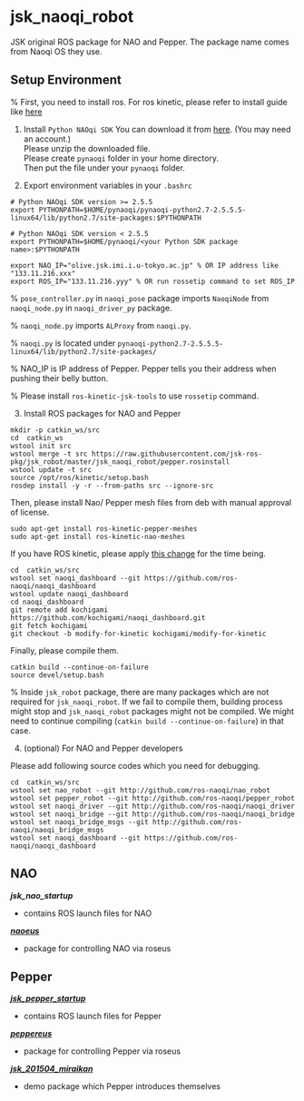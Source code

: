 jsk_naoqi_robot
===============

JSK original ROS package for NAO and Pepper.
The package name comes from Naoqi OS they use.

Setup Environment
-----------------
% First, you need to install ros. For ros kinetic, please refer to install guide like [here](http://wiki.ros.org/kinetic/Installation)

1. Install ``Python NAOqi SDK``
You can download it from [here](https://community.aldebaran.com/en/resources/software). (You may need an account.)  
Please unzip the downloaded file.  
Please create ``pynaoqi`` folder in your home directory.  
Then put the file under your ``pynaoqi`` folder.  

2. Export environment variables in your ``.bashrc``

```
# Python NAOqi SDK version >= 2.5.5
export PYTHONPATH=$HOME/pynaoqi/pynaoqi-python2.7-2.5.5.5-linux64/lib/python2.7/site-packages:$PYTHONPATH

# Python NAOqi SDK version < 2.5.5
export PYTHONPATH=$HOME/pynaoqi/<your Python SDK package name>:$PYTHONPATH

export NAO_IP="olive.jsk.imi.i.u-tokyo.ac.jp" % OR IP address like "133.11.216.xxx"
export ROS_IP="133.11.216.yyy" % OR run rossetip command to set ROS_IP
```
% `pose_controller.py` in `naoqi_pose` package imports `NaoqiNode` from `naoqi_node.py` in `naoqi_driver_py` package.

% `naoqi_node.py` imports `ALProxy` from `naoqi.py`.

% `naoqi.py` is located under `pynaoqi-python2.7-2.5.5.5-linux64/lib/python2.7/site-packages/`


% NAO_IP is IP address of Pepper. Pepper tells you their address when pushing their belly button.

% Please install ```ros-kinetic-jsk-tools``` to use ```rossetip``` command.


3. Install ROS packages for NAO and Pepper

```
mkdir -p catkin_ws/src
cd  catkin_ws
wstool init src
wstool merge -t src https://raw.githubusercontent.com/jsk-ros-pkg/jsk_robot/master/jsk_naoqi_robot/pepper.rosinstall
wstool update -t src
source /opt/ros/kinetic/setup.bash
rosdep install -y -r --from-paths src --ignore-src
```

Then, please install Nao/ Pepper mesh files from deb with manual approval of license.  

```
sudo apt-get install ros-kinetic-pepper-meshes
sudo apt-get install ros-kinetic-nao-meshes
```

If you have ROS kinetic, please apply [this change](https://github.com/ros-naoqi/naoqi_dashboard/pull/3) for the time being.

```
cd  catkin_ws/src
wstool set naoqi_dashboard --git https://github.com/ros-naoqi/naoqi_dashboard
wstool update naoqi_dashboard
cd naoqi_dashboard
git remote add kochigami https://github.com/kochigami/naoqi_dashboard.git
git fetch kochigami
git checkout -b modify-for-kinetic kochigami/modify-for-kinetic
```

Finally, please compile them.  

```
catkin build --continue-on-failure
source devel/setup.bash
```

% Inside `jsk_robot` package, there are many packages which are not required for `jsk_naoqi_robot`. If we fail to compile them, building process might stop and `jsk_naoqi_robot` packages might not be compiled. We might need to continue compiling (`catkin build --continue-on-failure`) in that case.


4. (optional) For NAO and Pepper developers

Please add following source codes which you need for debugging.

```
cd  catkin_ws/src
wstool set nao_robot --git http://github.com/ros-naoqi/nao_robot
wstool set pepper_robot --git http://github.com/ros-naoqi/pepper_robot
wstool set naoqi_driver --git http://github.com/ros-naoqi/naoqi_driver
wstool set naoqi_bridge --git http://github.com/ros-naoqi/naoqi_bridge
wstool set naoqi_bridge_msgs --git http://github.com/ros-naoqi/naoqi_bridge_msgs
wstool set naoqi_dashboard --git https://github.com/ros-naoqi/naoqi_dashboard
```

NAO
---

**_jsk_nao_startup_**
  - contains ROS launch files for NAO

[**_naoeus_**](naoeus/README.md)
  - package for controlling NAO via roseus

Pepper
------

[**_jsk_pepper_startup_**](jsk_pepper_startup/README.md)
  - contains ROS launch files for Pepper

[**_peppereus_**](peppereus/README.md)
  - package for controlling Pepper via roseus

[**_jsk_201504_miraikan_**](jsk_201504_miraikan/README.md)
  - demo package which Pepper introduces themselves

